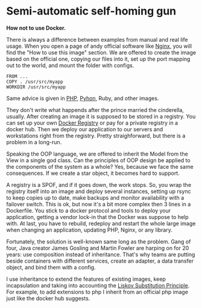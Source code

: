 Semi-automatic self-homing gun
========

**How not to use Docker.**

There is always a difference between examples from manual and real life usage. When you open a page of andy official software like [Nginx](https://hub.docker.com/_/nginx/), you will find the "How to use this image" section.
We are offered to create the image based on the official one, copying our files into it, set up the port mapping out to the world, and mount the folder with configs.
```
FROM ...
COPY . /usr/src/myapp
WORKDIR /usr/src/myapp
```
Same advice is given in [PHP](https://hub.docker.com/_/php/), [Pyhon](https://github.com/docker-library/docs/blob/master/python/README.md), Ruby, and other images. 

They don't write what happends after the prince married the cinderella, usually. After creating an image it is supposed to be stored in a registry. You can set up your own [Docker Registry](https://www.docker.com/docker-registry) or pay for a private registry in a docker hub. Then we deploy our application to our servers and workstations right from the registry. Pretty straighforward, but there is a problem in a long-run.

Speaking the OOP language, we are offered to inherit the Model from the View in a single god class. Can the principles of OOP design be applied to the components of the system as a whole? Yes, because we face the same consequences. If we create a star object, it becomes hard to support.

A registry is a SPOF, and if it goes down, the work stops. So, you wrap the registry itself into an image and deploy several instances, setting up rsync to keep copies up to date, make backups and monitor availability with a failover switch. This is ok, but now it's a bit more complex then 3 lines in a Dockerfile.
You stick to a docker protocol and tools to deploy your application, getting a vendor lock-in that the Docker was suppose to help with.
At last, you have to rebuild, redeploy and restart the whole large image when changing an application, updating PHP, Nginx, or any library.

Fortunately, the solution is well-known same long as the problem. Gang of four, Java creator James Gosling and Martin Fowler are harping on for 20 years: use composition instead of inheritance.
That's why teams are putting beside containers with different services, create an adapter, a data transfer object, and bind them with a config.

I use inheritance to extend the features of existing images, keep incapsulation and taking into accounting the [Liskov Substitution Principle](https://en.wikipedia.org/wiki/Liskov_substitution_principle). For example, to add extensions to php I inherit from an official php image just like the docker hub suggests.

